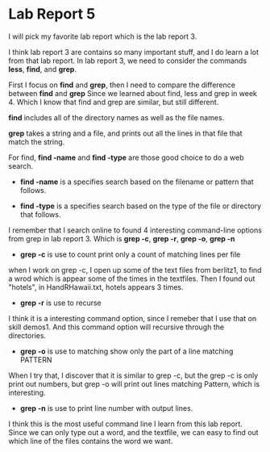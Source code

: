 # Lab Report 5
I will pick my favorite lab report which is the lab report 3.

I think lab report 3 are contains so many important stuff, and I do learn a lot from that lab report. 
In lab report 3, we need to consider the commands **less**, **find**, and **grep**. 

First I focus on **find** and **grep**, then I need to compare the difference between **find** and **grep**
Since we learned about find, less and grep in week 4. Which I know that find and grep are similar, but still different.

**find** includes all of the directory names as well as the file names.

**grep** takes a string and a file, and prints out all the lines in that file that match the string.

For find, **find -name** and **find -type** are those good choice to do a web search.

* **find -name** is a specifies search based on the filename or pattern that follows.

* **find -type** is a specifies search based on the type of the file or directory that follows. 

I remember that I search online to found 4 interesting command-line options from grep in lab report 3.
Which is **grep -c**, **grep -r**, **grep -o**, **grep -n**

* **grep -c** is use to count print only a count of matching lines per file

when I work on grep -c, I open up some of the text files from berlitz1, to find a wrod which is appear some of the times in the textfiles. Then I found out "hotels", in HandRHawaii.txt, hotels appears 3 times.

* **grep -r** is use to recurse

I think it is a interesting command option, since I remeber that I use that on skill demos1. And this command option will recursive through the directories.

* **grep -o** is use to matching show only the part of a line matching PATTERN

When I try that, I discover that it is similar to grep -c, but the grep -c is only print out numbers, but grep -o will print out lines matching Pattern, which is interesting.

* **grep -n** is use to print line number with output lines.

I think this is the most useful command line I learn from this lab report. Since we can only type out a word, and the textfile, we can easy to find out which line of the files contains the word we want.

